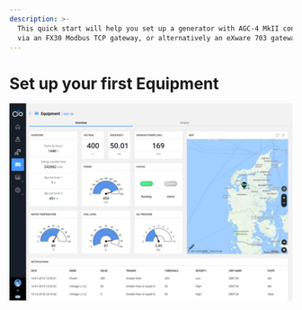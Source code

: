 ```yaml
---
description: >-
  This quick start will help you set up a generator with AGC-4 MkII connected
  via an FX30 Modbus TCP gateway, or alternatively an eXware 703 gateway.
---
```


# Set up your first Equipment

![](<../../.gitbook/assets/image (10).png>)
